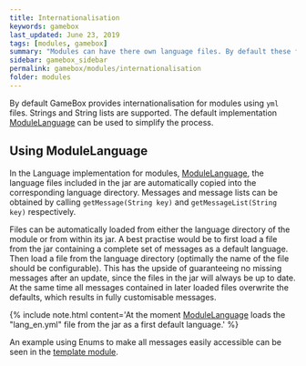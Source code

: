 ```yaml
---
title: Internationalisation
keywords: gamebox
last_updated: June 23, 2019
tags: [modules, gamebox]
summary: "Modules can have there own language files. By default these files should be in a subfolder of the GameBox language directory."
sidebar: gamebox_sidebar
permalink: gamebox/modules/internationalisation
folder: modules
---
```


By default GameBox provides internationalisation for modules using `yml` files. Strings and String lists are supported. The default implementation [ModuleLanguage] can be used to simplify the process. 

## Using ModuleLanguage

In the Language implementation for modules, [ModuleLanguage], the language files included in the jar are automatically copied into the corresponding language directory. Messages and message lists can be obtained by calling `getMessage(String key)` and `getMessageList(String key)` respectively.

Files can be automatically loaded from either the language directory of the module or from within its jar. A best practise would be to first load a file from the jar containing a complete set of messages as a default language. Then load a file from the language directory (optimally the name of the file should be configurable). This has the upside of guaranteeing no missing messages after an update, since the files in the jar will always be up to date. At the same time all messages contained in later loaded files overwrite the defaults, which results in fully customisable messages.

{% include note.html content='At the moment [ModuleLanguage] loads the "lang_en.yml" file from the jar as a first default language.' %}

An example using Enums to make all messages easily accessible can be seen in the [template module](https://github.com/hygames-team/gamebox-module-template/blob/master/src/main/java/co/hygames/gamebox/modules/template/TemplateLanguage.java).

[ModuleLanguage]: https://github.com/hygames-team/gamebox/blob/master/src/main/java/co/hygames/gamebox/language/ModuleLanguage.java
